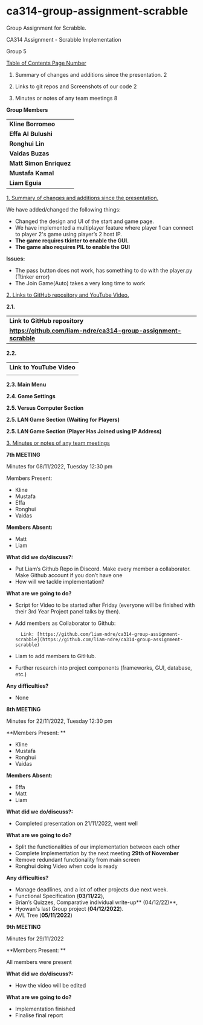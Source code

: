 # ca314-group-assignment-scrabble
Group Assignment for Scrabble.



CA314 Assignment - Scrabble Implementation

Group 5

<span style="text-decoration:underline;">Table of Contents						      Page Number</span>

1. Summary of changes and additions since the presentation.                2

2. Links to git repos and Screenshots of our code				2

3. Minutes or notes of any team meetings					8

**Group Members**


<table>
  <tr>
   <td><strong>Kline Borromeo</strong>
   </td>
  </tr>
  <tr>
   <td><strong>Effa Al Bulushi</strong>
   </td>
  </tr>
  <tr>
   <td><strong>Ronghui Lin</strong>
   </td>
  </tr>
  <tr>
   <td><strong>Vaidas Buzas</strong>
   </td>
  </tr>
  <tr>
   <td><strong>Matt Simon Enriquez</strong>
   </td>
  </tr>
  <tr>
   <td><strong>Mustafa Kamal</strong>
   </td>
  </tr>
  <tr>
   <td><strong>Liam Eguia</strong>
   </td>
  </tr>
</table>


<span style="text-decoration:underline;">1. Summary of changes and additions since the presentation.</span>

We have added/changed the following things:



* Changed the design and UI of the start and game page.
* We have implemented a multiplayer feature where player 1 can connect to player 2's game using player’s 2 host IP.
* **The game requires tkinter to enable the GUI.**
* **The game also requires PIL to enable the GUI**

**Issues:**



* The pass button does not work, has something to do with the player.py (Ttinker error)
* The Join Game(Auto) takes a very long time to work

<span style="text-decoration:underline;">2. Links to GitHub repository and YouTube Video.</span>

**2.1.**


<table>
  <tr>
   <td><strong>Link to GitHub repository</strong>
   </td>
  </tr>
  <tr>
   <td><strong><a href="https://github.com/liam-ndre/ca314-group-assignment-scrabble">https://github.com/liam-ndre/ca314-group-assignment-scrabble</a></strong>
   </td>
  </tr>
</table>


**2.2.**


<table>
  <tr>
   <td><strong>Link to YouTube Video</strong>
   </td>
  </tr>
  <tr>
   <td>
   </td>
  </tr>
</table>


**2.3. Main Menu**

**2.4. Game Settings**

**2.5. Versus Computer Section**

**2.5. LAN Game Section (Waiting for Players)**

**2.5. LAN Game Section (Player Has Joined using IP Address)**

<span style="text-decoration:underline;">3. Minutes or notes of any team meetings</span>

**7th MEETING**

Minutes for 08/11/2022, Tuesday 12:30 pm

Members Present: 



* Kline
* Mustafa
* Effa
* Ronghui
* Vaidas

**Members Absent:**



* Matt
* Liam

**What did we do/discuss?:**



* Put Liam’s Github Repo in Discord. Make every member a collaborator. Make Github account if you don’t have one
* How will we tackle implementation?

**What are we going to do?**



* Script for Video to be started after Friday (everyone will be finished with their 3rd Year Project panel talks by then).
* Add members as Collaborator to Github: 

        Link: [https://github.com/liam-ndre/ca314-group-assignment-scrabble](https://github.com/liam-ndre/ca314-group-assignment-scrabble)

* Liam to add members to GitHub.
* Further research into project components (frameworks, GUI, database, etc.)

**Any difficulties?**



* None

**8th MEETING**

Minutes for 22/11/2022, Tuesday 12:30 pm

**Members Present: **



* Kline
* Mustafa
* Ronghui
* Vaidas

**Members Absent:**



* Effa
* Matt
* Liam

**What did we do/discuss?:**



* Completed presentation on 21/11/2022, went well

**What are we going to do?**



* Split the functionalities of our implementation between each other
* Complete Implementation by the next meeting **29th of November**
* Remove redundant functionality from main screen
* Ronghui doing Video when code is ready

**Any difficulties?**



* Manage deadlines, and a lot of other projects due next week.
* Functional Specification (**03/11/22**),
* Brian’s Quizzes, Comparative individual write-up** (04/12/22)**,
* Hyowan's last Group project (**04/12/2022**).
* AVL Tree (**05/11/2022**)

**9th MEETING**

Minutes for 29/11/2022

**Members Present: **

All members were present

**What did we do/discuss?:**



* How the video will be edited

**What are we going to do?**



* Implementation finished
* Finalise final report
